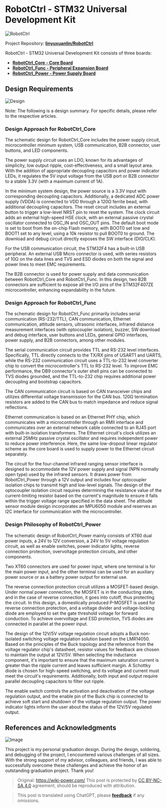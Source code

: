 # RobotCtrl - STM32 Universal Development Kit

![RobotCtrl](https://img.wiki-power.com/d/wiki-media/img/20220416181125.jpeg)

Project Repository: [**linyuxuanlin/RobotCtrl**](https://github.com/linyuxuanlin/RobotCtrl)

RobotCtrl - STM32 Universal Development Kit consists of three boards:

- [**RobotCtrl_Core - Core Board**](https://wiki-power.com/RobotCtrl_Core-%E6%A0%B8%E5%BF%83%E6%9D%BF)
- [**RobotCtrl_Func - Peripheral Expansion Board**](https://wiki-power.com/RobotCtrl_Func-%E5%A4%96%E8%AE%BE%E6%8B%93%E5%B1%95%E6%9D%BF)
- [**RobotCtrl_Power - Power Supply Board**](https://wiki-power.com/RobotCtrl_Power-%E7%94%B5%E6%BA%90%E4%BE%9B%E7%94%B5%E6%9D%BF)

## Design Requirements

![Design](https://img.wiki-power.com/d/wiki-media/img/20220527111854.png)

Note: The following is a design summary. For specific details, please refer to the respective articles.

### Design Approach for RobotCtrl_Core

The schematic design for RobotCtrl_Core includes the power supply circuit, microcontroller minimum system, USB communication, B2B connector, user buttons, and LED components.

The power supply circuit uses an LDO, known for its advantages of simplicity, low output ripple, cost-effectiveness, and a small layout area. With the addition of appropriate decoupling capacitors and power indicator LEDs, it regulates the 5V input voltage from the USB port or B2B connector to a stable 3.3V (with a maximum current of 1A).

In the minimum system design, the power source is a 3.3V input with corresponding decoupling capacitors. Additionally, a dedicated ADC power supply (VDDA) is connected to VDD through a 120Ω ferrite bead, with additional decoupling capacitors. The reset circuit includes an external button to trigger a low-level NRST pin to reset the system. The clock circuit adds an external high-speed HSE clock, with an external passive crystal oscillator connected to OSC_IN and OSC_OUT pins. The default boot mode is set to boot from the on-chip Flash memory, with BOOT0 set low and BOOT1 set to any level, using a 10k resistor to pull BOOT0 to ground. The download and debug circuit directly exposes the SW interface (DIO/CLK).

For the USB communication circuit, the STM32F4 has a built-in USB peripheral. An external USB Micro connector is used, with series resistors of 10Ω on the data lines and TVS and ESD diodes on both the signal and power lines to meet EMC requirements.

The B2B connector is used for power supply and data communication between RobotCtrl_Core and RobotCtrl_Func. In this design, two B2B connectors are sufficient to expose all the I/O pins of the STM32F407ZE microcontroller, enhancing expandability in the future.

### Design Approach for RobotCtrl_Func

The schematic design for RobotCtrl_Func primarily includes serial communication (RS-232/TTL), CAN communication, Ethernet communication, attitude sensors, ultrasonic interfaces, infrared distance measurement interfaces (with optocoupler isolation), buzzer, SW download and debug interface, user buttons and LEDs, general GPIO interfaces, power supply, and B2B connectors, among other modules.

The serial communication circuit provides TTL and RS-232 level interfaces. Specifically, TTL directly connects to the TX/RX pins of USART1 and UART5, while the RS-232 communication circuit uses a TTL-to-232 level converter chip to convert the microcontroller's TTL to RS-232 level. To improve EMC performance, the DB9 connector's outer shell pins can be connected to TVS diodes grounded, and the TTL-to-232 chip requires additional power decoupling and bootstrap capacitors.

The CAN communication circuit is based on CAN transceiver chips and utilizes differential voltage transmission for the CAN bus. 120Ω termination resistors are added to the CAN bus to match impedance and reduce signal reflections.

Ethernet communication is based on an Ethernet PHY chip, which communicates with a microcontroller through an RMII interface and communicates over an external network cable connected to an RJ45 port with built-in isolation transformers. The Ethernet circuit's clock utilizes an external 25MHz passive crystal oscillator and requires independent power to reduce power interference. Here, the same low-dropout linear regulator scheme as the core board is used to supply power to the Ethernet circuit separately.

The circuit for the four-channel infrared ranging sensor interface is designed to accommodate the 12V power supply and signal (NPN normally open type) used by the infrared sensors. It draws power from RobotCtrl_Power through a 12V output and includes four optocoupler isolation chips to transmit high and low-level signals. The design of the optocoupler isolation circuit requires determining the resistance value of the current-limiting resistor based on the current's magnitude to ensure it falls within the trigger voltage range specified in the data sheet. The attitude sensor module design incorporates an MPU6050 module and reserves an I2C interface for communication with the microcontroller.

### Design Philosophy of RobotCtrl_Power

The schematic design of RobotCtrl_Power mainly consists of XT60 dual power inputs, a 24V to 12V conversion, a 24V to 5V voltage regulation circuit, as well as enable switches, power indicator lights, reverse connection protection, overvoltage protection circuits, and other components.

Two XT60 connectors are used for power input, where one terminal is for the main power input, and the other terminal can be used for an auxiliary power source or as a battery power output for external use.

The reverse connection protection circuit utilizes a MOSFET-based design. Under normal power connection, the MOSFET is in the conducting state, and in the case of reverse connection, it goes into cutoff, thus protecting the circuit. In this design, a domestically produced P-MOSFET is used for reverse connection protection, and a voltage divider and voltage-locking diode are employed to set the gate threshold voltage for forward conduction. To achieve overvoltage and ESD protection, TVS diodes are connected in parallel at the power input.

The design of the 12V/5V voltage regulation circuit adopts a Buck non-isolated switching voltage regulation solution based on the LMR14050. Based on the principles of the Buck topology and the reference from the voltage regulator chip's datasheet, resistor values for feedback are chosen to maintain the output at 12V/5V. When selecting the inductance component, it's important to ensure that the maximum saturation current is greater than the ripple current and leaves sufficient margin. A Schottky diode is chosen for high-speed switching, and its voltage and current must meet the circuit's requirements. Additionally, both input and output require parallel decoupling capacitors to filter out ripple.

The enable switch controls the activation and deactivation of the voltage regulation output, and the enable pin of the Buck chip is connected to achieve soft start and shutdown of the voltage regulation output. The power indicator lights inform the user about the status of the 12V/5V regulated output.

## References and Acknowledgments

![Image](https://img.wiki-power.com/d/wiki-media/img/20220416181139.jpeg)

This project is my personal graduation design. During the design, soldering, and debugging of the project, I encountered various challenges of all sizes. With the strong support of my advisor, colleagues, and friends, I was able to successfully overcome these challenges and achieve the honor of an outstanding graduation project. Thank you!

> Original: <https://wiki-power.com/>
> This post is protected by [CC BY-NC-SA 4.0](https://creativecommons.org/licenses/by/4.0/deed.en) agreement, should be reproduced with attribution.

> This post is translated using ChatGPT, please [**feedback**](https://github.com/linyuxuanlin/Wiki_MkDocs/issues/new) if any omissions.